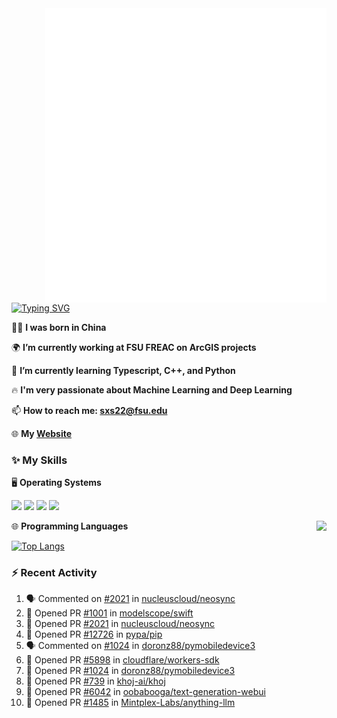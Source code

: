 <img align="right" width="450" src="github-metrics.svg">

[![Typing SVG](https://readme-typing-svg.herokuapp.com?duration=2500&vCenter=true&width=200&height=40&lines=Hello+World+👋)](https://git.io/typing-svg)

🙋‍♂️ **I was born in China**

🌍 **I’m currently working at FSU FREAC on ArcGIS projects**

🌱 **I’m currently learning Typescript, C++, and Python**

🔥 **I'm very passionate about Machine Learning and Deep Learning**

📫 **How to reach me: sxs22@fsu.edu**

🌐 **My [Website](https://shixianshengcom.wordpress.com/)**

### ✨ **My Skills**

🖥️ **Operating Systems**

[![](https://img.shields.io/badge/LinuxMint-47A248?style=flat-square&logo=linuxmint&logoColor=fff)](https://linuxmint.com/)
[![](https://img.shields.io/badge/Windows11-0078d6?style=flat-square&logo=windows&logoColor=fff)](https://www.microsoft.com/software-download/windows11)
[![](https://img.shields.io/badge/NixOS-ffffff?style=flat-square&logo=nixos&logoColor=blue)](https://nixos.org/)
[![](https://img.shields.io/badge/Ubuntu-E95420?style=flat-square&logo=ubuntu&logoColor=white)](https://ubuntu.com/download)

<a>
    <img align="right" height=210px src="https://github-readme-stats.vercel.app/api?username=KPCOFGS&theme=tokyonight&show_icons=true&show=prs_merged">
</a>

🌐 **Programming Languages**

[![Top Langs](https://github-readme-stats.vercel.app/api/top-langs/?username=KPCOFGS&theme=tokyonight)](https://github.com/anuraghazra/github-readme-stats)

### ⚡ **Recent Activity**
<!--START_SECTION:activity-->
1. 🗣 Commented on [#2021](https://github.com/nucleuscloud/neosync/pull/2021#issuecomment-2130186322) in [nucleuscloud/neosync](https://github.com/nucleuscloud/neosync)
2. 💪 Opened PR [#1001](https://github.com/modelscope/swift/pull/1001) in [modelscope/swift](https://github.com/modelscope/swift)
3. 💪 Opened PR [#2021](https://github.com/nucleuscloud/neosync/pull/2021) in [nucleuscloud/neosync](https://github.com/nucleuscloud/neosync)
4. 💪 Opened PR [#12726](https://github.com/pypa/pip/pull/12726) in [pypa/pip](https://github.com/pypa/pip)
5. 🗣 Commented on [#1024](https://github.com/doronz88/pymobiledevice3/pull/1024#issuecomment-2126850165) in [doronz88/pymobiledevice3](https://github.com/doronz88/pymobiledevice3)
6. 💪 Opened PR [#5898](https://github.com/cloudflare/workers-sdk/pull/5898) in [cloudflare/workers-sdk](https://github.com/cloudflare/workers-sdk)
7. 💪 Opened PR [#1024](https://github.com/doronz88/pymobiledevice3/pull/1024) in [doronz88/pymobiledevice3](https://github.com/doronz88/pymobiledevice3)
8. 💪 Opened PR [#739](https://github.com/khoj-ai/khoj/pull/739) in [khoj-ai/khoj](https://github.com/khoj-ai/khoj)
9. 💪 Opened PR [#6042](https://github.com/oobabooga/text-generation-webui/pull/6042) in [oobabooga/text-generation-webui](https://github.com/oobabooga/text-generation-webui)
10. 💪 Opened PR [#1485](https://github.com/Mintplex-Labs/anything-llm/pull/1485) in [Mintplex-Labs/anything-llm](https://github.com/Mintplex-Labs/anything-llm)
<!--END_SECTION:activity-->

